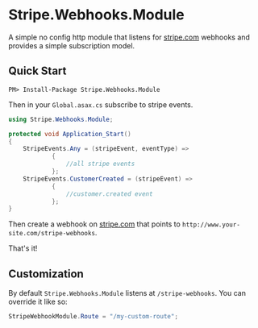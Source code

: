Stripe.Webhooks.Module
===
A simple no config http module that listens for [stripe.com](https://stripe.com) webhooks and provides a simple subscription model.

Quick Start
---

```posh
PM> Install-Package Stripe.Webhooks.Module
```

Then in your `Global.asax.cs` subscribe to stripe events.

```csharp
using Stripe.Webhooks.Module;

protected void Application_Start()  
{  
    StripeEvents.Any = (stripeEvent, eventType) =>
            {
                //all stripe events
            };
    StripeEvents.CustomerCreated = (stripeEvent) =>
            {
                //customer.created event
            };
}
```

Then create a webhook on [stripe.com](https://stripe.com) that points to `http://www.your-site.com/stripe-webhooks`. 

That's it!

Customization
---

By default `Stripe.Webhooks.Module` listens at `/stripe-webhooks`. You can override it like so:

```csharp
StripeWebhookModule.Route = "/my-custom-route";
```
